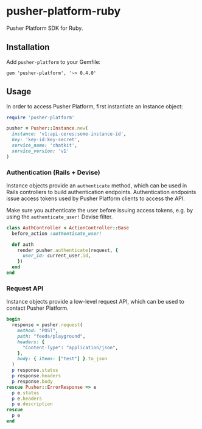 # pusher-platform-ruby

Pusher Platform SDK for Ruby.

## Installation

Add `pusher-platform` to your Gemfile:

```
gem 'pusher-platform', '~> 0.4.0'
```

## Usage

In order to access Pusher Platform, first instantiate an Instance object:

```ruby
require 'pusher-platform'

pusher = Pusher::Instance.new(
  instance: 'v1:api-ceres:some-instance-id',
  key: 'key-id:key-secret',
  service_name: 'chatkit',
  service_version: 'v1'
)
```

### Authentication (Rails + Devise)

Instance objects provide an `authenticate` method, which can be used in Rails
controllers to build authentication endpoints. Authentication endpoints issue
access tokens used by Pusher Platform clients to access the API.

Make sure you authenticate the user before issuing access tokens, e.g. by using
the `authenticate_user!` Devise filter.

```ruby
class AuthController < ActionController::Base
  before_action :authenticate_user!

  def auth
    render pusher.authenticate(request, {
      user_id: current_user.id,
    })
  end
end
```

### Request API

Instance objects provide a low-level request API, which can be used to contact
Pusher Platform.

```ruby
begin
  response = pusher.request(
    method: "POST",
    path: "feeds/playground",
    headers: {
      "Content-Type": "application/json",
    },
    body: { items: ["test"] }.to_json
  )
  p response.status
  p response.headers
  p response.body
rescue Pusher::ErrorResponse => e
  p e.status
  p e.headers
  p e.description
rescue
  p e
end
```

